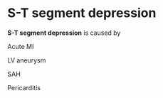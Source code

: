 ---
---
# S-T segment depression

**S-T segment depression** is caused by

Acute MI

LV aneurysm

SAH

Pericarditis
